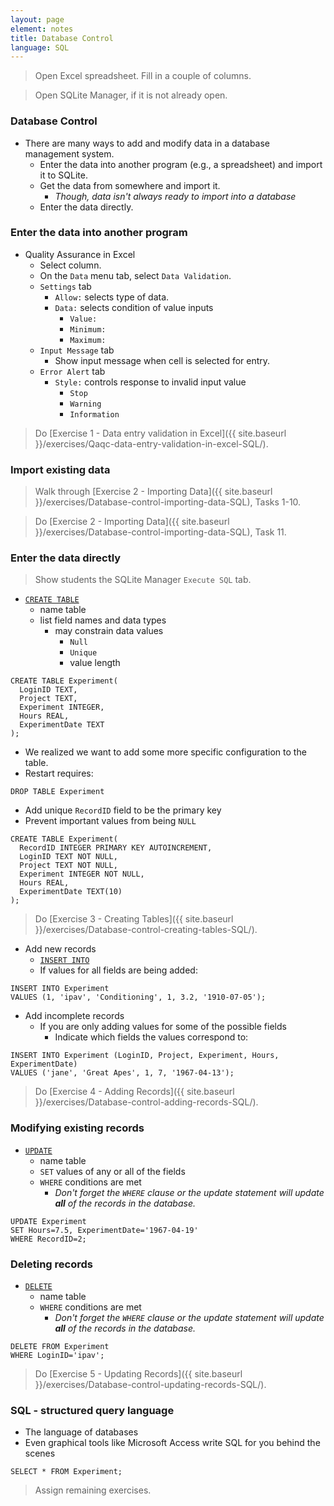 ```yaml
---
layout: page
element: notes 
title: Database Control
language: SQL
---
```


> Open Excel spreadsheet. Fill in a couple of columns.

> Open SQLite Manager, if it is not already open.

### Database Control

* There are many ways to add and modify data in a database management system.
    * Enter the data into another program (e.g., a spreadsheet) and import it to SQLite.
    * Get the data from somewhere and import it. 
        * *Though, data isn't always ready to import into a database*
    * Enter the data directly.

### Enter the data into another program

* Quality Assurance in Excel
    * Select column.
    * On the `Data` menu tab, select `Data Validation`.
    * `Settings` tab
        * `Allow:` selects type of data.
        * `Data:` selects condition of value inputs
            * `Value:`
            * `Minimum:`
            * `Maximum:`
    * `Input Message` tab
        * Show input message when cell is selected for entry.
    * `Error Alert` tab
        * `Style:` controls response to invalid input value
            * `Stop`
            * `Warning`
            * `Information`  
        
> Do [Exercise 1 - Data entry validation in Excel]({{ site.baseurl }}/exercises/Qaqc-data-entry-validation-in-excel-SQL/). 

### Import existing data 

> Walk through [Exercise 2 - Importing Data]({{ site.baseurl }}/exercises/Database-control-importing-data-SQL), Tasks 1-10.

> Do [Exercise 2 - Importing Data]({{ site.baseurl }}/exercises/Database-control-importing-data-SQL), Task 11.

### Enter the data directly

> Show students the SQLite Manager `Execute SQL` tab.

* [`CREATE TABLE`](http://www.w3schools.com/sql/sql_create_table.asp) 
    * name table
    * list field names and data types
        * may constrain data values
            * `Null`
            * `Unique`
            * value length

```
CREATE TABLE Experiment(
  LoginID TEXT,
  Project TEXT,
  Experiment INTEGER,
  Hours REAL,
  ExperimentDate TEXT
);
```

* We realized we want to add some more specific configuration to the table.
* Restart requires:

```
DROP TABLE Experiment
```

* Add unique `RecordID` field to be the primary key
* Prevent important values from being `NULL`

```
CREATE TABLE Experiment(
  RecordID INTEGER PRIMARY KEY AUTOINCREMENT,
  LoginID TEXT NOT NULL,
  Project TEXT NOT NULL,
  Experiment INTEGER NOT NULL,
  Hours REAL,
  ExperimentDate TEXT(10)
);
```

> Do [Exercise 3 - Creating Tables]({{ site.baseurl }}/exercises/Database-control-creating-tables-SQL/).

* Add new records
    * [`INSERT INTO`](http://www.w3schools.com/sql/sql_insert.asp) 
    * If values for all fields are being added:

```
INSERT INTO Experiment 
VALUES (1, 'ipav', 'Conditioning', 1, 3.2, '1910-07-05');
```

* Add incomplete records
    * If you are only adding values for some of the possible fields
        * Indicate which fields the values correspond to:

```
INSERT INTO Experiment (LoginID, Project, Experiment, Hours, 
ExperimentDate) 
VALUES ('jane', 'Great Apes', 1, 7, '1967-04-13');
```

> Do [Exercise 4 - Adding Records]({{ site.baseurl }}/exercises/Database-control-adding-records-SQL/).

### Modifying existing records

* [`UPDATE`](http://www.w3schools.com/sql/sql_update.asp) 
    * name table 
    * `SET` values of any or all of the fields 
    * `WHERE` conditions are met
        * *Don't forget the `WHERE` clause or the update statement will
update **all** of the records in the database.*

```
UPDATE Experiment 
SET Hours=7.5, ExperimentDate='1967-04-19' 
WHERE RecordID=2;
```

### Deleting records

* [`DELETE`](http://www.w3schools.com/sql/sql_delete.asp)
    * name table
    * `WHERE` conditions are met
        * *Don't forget the `WHERE` clause or the update statement will
update **all** of the records in the database.*

```
DELETE FROM Experiment 
WHERE LoginID='ipav';
```

> Do [Exercise 5 - Updating Records]({{ site.baseurl }}/exercises/Database-control-updating-records-SQL/).

### SQL - structured query language

* The language of databases
* Even graphical tools like Microsoft Access write SQL for you behind the scenes

```
SELECT * FROM Experiment;
```

> Assign remaining exercises.

